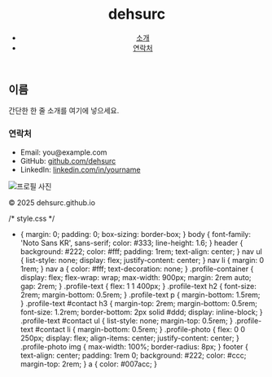 <!-- index.html -->
<!DOCTYPE html>
<html lang="ko">
<head>
  <meta charset="UTF-8" />
  <meta name="viewport" content="width=device-width, initial-scale=1.0"/>
  <title>dehsurc.github.io</title>
  <link rel="stylesheet" href="style.css" />
</head>
<body>
  <header>
    <h1>dehsurc</h1>
    <nav>
      <ul>
        <li><a href="#about">소개</a></li>
        <li><a href="#contact">연락처</a></li>
      </ul>
    </nav>
  </header>

  <main class="profile-container">
    <div class="profile-text">
      <h2>이름</h2>
      <p>간단한 한 줄 소개를 여기에 넣으세요.</p>
      <!-- B: 연락처 -->
      <section id="contact">
        <h3>연락처</h3>
        <ul>
          <li>Email: you@example.com</li>
          <li>GitHub: <a href="#">github.com/dehsurc</a></li>
          <li>LinkedIn: <a href="#">linkedin.com/in/yourname</a></li>
        </ul>
      </section>
    </div>
    <!-- A: 사진 -->
    <div class="profile-photo">
      <img src="path/to/your-photo.jpg" alt="프로필 사진" />
    </div>
  </main>

  <footer>
    <p>© 2025 dehsurc.github.io</p>
  </footer>
</body>
</html>


/* style.css */
* { margin: 0; padding: 0; box-sizing: border-box; }
body {
  font-family: 'Noto Sans KR', sans-serif;
  color: #333;
  line-height: 1.6;
}
header {
  background: #222;
  color: #fff;
  padding: 1rem;
  text-align: center;
}
nav ul { list-style: none; display: flex; justify-content: center; }
nav li { margin: 0 1rem; }
nav a { color: #fff; text-decoration: none; }
.profile-container {
  display: flex;
  flex-wrap: wrap;
  max-width: 900px;
  margin: 2rem auto;
  gap: 2rem;
}
.profile-text {
  flex: 1 1 400px;
}
.profile-text h2 {
  font-size: 2rem;
  margin-bottom: 0.5rem;
}
.profile-text p {
  margin-bottom: 1.5rem;
}
.profile-text #contact h3 {
  margin-top: 2rem;
  margin-bottom: 0.5rem;
  font-size: 1.2rem;
  border-bottom: 2px solid #ddd;
  display: inline-block;
}
.profile-text #contact ul {
  list-style: none;
  margin-top: 0.5rem;
}
.profile-text #contact li {
  margin-bottom: 0.5rem;
}
.profile-photo {
  flex: 0 0 250px;
  display: flex;
  align-items: center;
  justify-content: center;
}
.profile-photo img {
  max-width: 100%;
  border-radius: 8px;
}
footer {
  text-align: center;
  padding: 1rem 0;
  background: #222;
  color: #ccc;
  margin-top: 2rem;
}
a { color: #007acc; }
